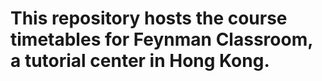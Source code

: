 # This repository hosts the course timetables for Feynman Classroom, a tutorial center in Hong Kong. 
